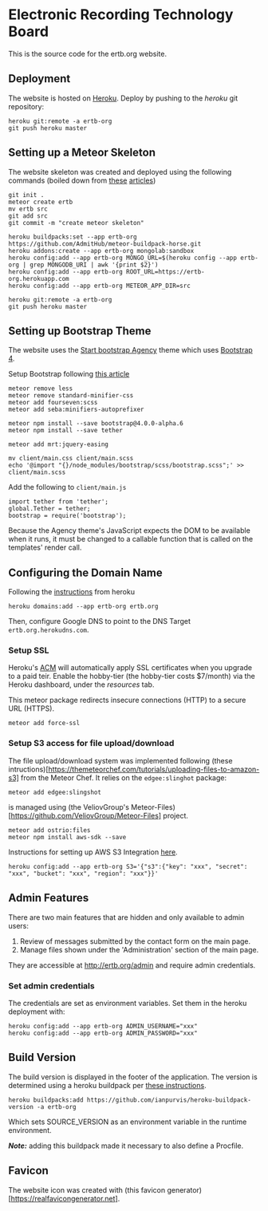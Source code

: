 Electronic Recording Technology Board
=====================================

This is the source code for the ertb.org website.

Deployment
----------

The website is hosted on [Heroku](https://heroku.com). Deploy by pushing to the _heroku_ git repository:

    heroku git:remote -a ertb-org
    git push heroku master


Setting up a Meteor Skeleton
-----------------------------

The website skeleton was created and deployed using the following commands (boiled down from [these][1] [articles][2])

    git init .
    meteor create ertb
    mv ertb src
    git add src
    git commit -m "create meteor skeleton"

    heroku buildpacks:set --app ertb-org https://github.com/AdmitHub/meteor-buildpack-horse.git
    heroku addons:create --app ertb-org mongolab:sandbox
    heroku config:add --app ertb-org MONGO_URL=$(heroku config --app ertb-org | grep MONGODB_URI | awk '{print $2}')
    heroku config:add --app ertb-org ROOT_URL=https://ertb-org.herokuapp.com
    heroku config:add --app ertb-org METEOR_APP_DIR=src

    heroku git:remote -a ertb-org
    git push heroku master

[1]: https://medium.com/@leonardykris/how-to-run-a-meteor-js-application-on-heroku-in-10-steps-7aceb12de234
[2]: https://medium.com/@gge/deploy-a-meteor-1-3-application-to-heroku-cda1f68ca20a

Setting up Bootstrap Theme
--------------------------

The website uses the [Start bootstrap Agency][3] theme which uses [Bootstrap 4][4].

Setup Bootstrap following [this article][4]

    meteor remove less
    meteor remove standard-minifier-css
    meteor add fourseven:scss
    meteor add seba:minifiers-autoprefixer

    meteor npm install --save bootstrap@4.0.0-alpha.6
    meteor npm install --save tether

    meteor add mrt:jquery-easing

    mv client/main.css client/main.scss
    echo '@import "{}/node_modules/bootstrap/scss/bootstrap.scss";' >> client/main.scss

Add the following to `client/main.js`

    import tether from 'tether';
    global.Tether = tether;
    bootstrap = require('bootstrap');

Because the Agency theme's JavaScript expects the DOM to be available when it runs, it must be changed to a
callable function that is called on the templates' render call.

[3]: https://startbootstrap.com/template-overviews/agency/
[4]: https://v4-alpha.getbootstrap.com/
[5]: https://medium.com/@g1zmo/bootstrap-4-and-meteor-js-4cec073a4f6c

Configuring the Domain Name
---------------------------

Following the [instructions][6] from heroku

    heroku domains:add --app ertb-org ertb.org

Then, configure Google DNS to point to the DNS Target `ertb.org.herokudns.com`.

[6]: https://devcenter.heroku.com/articles/custom-domains

### Setup SSL

Heroku's [ACM][7] will automatically apply SSL certificates when you upgrade to a paid teir. Enable
the hobby-tier (the hobby-tier costs $7/month) via the Heroku dashboard, under the *resources* tab.

This meteor package redirects insecure connections (HTTP) to a secure URL (HTTPS).

    meteor add force-ssl

[7]: https://devcenter.heroku.com/articles/automated-certificate-management

### Setup S3 access for file upload/download

The file upload/download system was implemented following (these intructions)[https://themeteorchef.com/tutorials/uploading-files-to-amazon-s3] from the Meteor Chef. It relies on the `edgee:slinghot` package:

    meteor add edgee:slingshot

is managed using (the VeliovGroup's Meteor-Files)[https://github.com/VeliovGroup/Meteor-Files] project.

    meteor add ostrio:files
    meteor npm install aws-sdk --save

Instructions for setting up AWS S3 Integration [here](https://github.com/VeliovGroup/Meteor-Files/wiki/AWS-S3-Integration).

    heroku config:add --app ertb-org S3='{"s3":{"key": "xxx", "secret": "xxx", "bucket": "xxx", "region": "xxx"}}'

Admin Features
--------------

There are two main features that are hidden and only available to admin users:

1. Review of messages submitted by the contact form on the main page.
2. Manage files shown under the 'Administration' section of the main page.

They are accessible at <http://ertb.org/admin> and require admin credentials.

### Set admin credentials

The credentials are set as environment variables. Set them in the heroku deployment with:

    heroku config:add --app ertb-org ADMIN_USERNAME="xxx"
    heroku config:add --app ertb-org ADMIN_PASSWORD="xxx"

Build Version
-------------

The build version is displayed in the footer of the application. The version is determined using a heroku buildpack per [these instructions](https://elements.heroku.com/buildpacks/ianpurvis/heroku-buildpack-version).

    heroku buildpacks:add https://github.com/ianpurvis/heroku-buildpack-version -a ertb-org

Which sets SOURCE_VERSION as an environment variable in the runtime environment.

***Note:*** adding this buildpack made it necessary to also define a Procfile.

Favicon
-------

The website icon was created with (this favicon generator)[https://realfavicongenerator.net].

